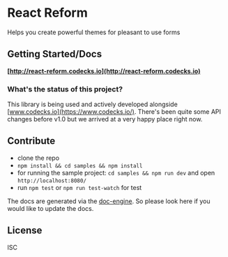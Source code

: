 # React Reform

Helps you create powerful themes for pleasant to use forms

## Getting Started/Docs

**[http://react-reform.codecks.io](http://react-reform.codecks.io)**

### What's the status of this project?

This library is being used and actively developed alongside [www.codecks.io](https://www.codecks.io/). There's been quite some API changes before v1.0 but we arrived at a very happy place right now.

## Contribute

- clone the repo
- `npm install && cd samples && npm install`
- for running the sample project: `cd samples && npm run dev` and open `http://localhost:8080/`
- run `npm test` or `npm run test-watch` for test

The docs are generated via the [doc-engine](./doc-engine). So please look here if you would like to update the docs.

## License

ISC
